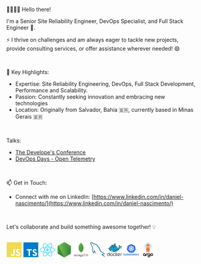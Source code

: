 👋🏾🙏🏾 Hello there!

I'm a Senior Site Reliability Engineer, DevOps Specialist, and Full Stack Engineer 🚀.

⚡ I thrive on challenges and am always eager to tackle new projects, provide consulting services, or offer assistance wherever needed! 😄

<br/>

🌟 Key Highlights:
- Expertise: Site Reliability Engineering, DevOps, Full Stack Development, Performance and Scalability.
- Passion: Constantly seeking innovation and embracing new technologies
- Location: Originally from Salvador, Bahia 🇧🇷, currently based in Minas Gerais 🇧🇷

<br/>

Talks:
- <a href="[https://www.linkedin.com/in/daniel-nascimento/](https://thedevconf.com/palestrante/daniel-nascimento)" target="_blank">[The Develope's Conference](https://thedevconf.com/palestrante/daniel-nascimento)</a>
- <a href="[https://www.linkedin.com/in/daniel-nascimento/](https://devopsdays.org/events/2025-feira-de-santana/program)" target="_blank">[DevOps Days - Open Telemetry](https://devopsdays.org/events/2025-feira-de-santana/program)</a>

<br/>

📫 Get in Touch:
- Connect with me on LinkedIn:  <a href="https://www.linkedin.com/in/daniel-nascimento/" target="_blank">[https://www.linkedin.com/in/daniel-nascimento/](https://www.linkedin.com/in/daniel-nascimento/)</a>


<br/>

Let's collaborate and build something awesome together! 💡

<div dir="auto"><br>
  <img align="center" alt="Javasccript" height="40" width="40" src="https://raw.githubusercontent.com/devicons/devicon/master/icons/javascript/javascript-plain.svg">
  <img align="center" alt="Typescript" height="40" width="40" src="https://raw.githubusercontent.com/devicons/devicon/master/icons/typescript/typescript-plain.svg">
  <img align="center" alt="React" height="40" width="40" src="https://raw.githubusercontent.com/devicons/devicon/master/icons/react/react-original.svg">
  <img align="center" alt="Node" height="40" width="40" src="https://raw.githubusercontent.com/devicons/devicon/master/icons/nodejs/nodejs-original.svg">
  <img align="center" alt="MongoDB" height="40" width="40" src="https://raw.githubusercontent.com/devicons/devicon/master/icons/mongodb/mongodb-original-wordmark.svg">
  <img align="center" alt="MySQL" height="40" width="40" src="https://raw.githubusercontent.com/devicons/devicon/master/icons/mysql/mysql-original.svg">
  <img align="center" alt="Docker" height="40" width="40" src="https://raw.githubusercontent.com/devicons/devicon/master/icons/docker/docker-original-wordmark.svg">
  <img align="center" alt="Kubernetes" height="40" width="40" src="https://raw.githubusercontent.com/devicons/devicon/master/icons/kubernetes/kubernetes-plain-wordmark.svg">
  <img align="center" alt="ArgoCD" height="40" width="40" src="https://raw.githubusercontent.com/devicons/devicon/master/icons/argocd/argocd-original-wordmark.svg">
</div>
<br>
